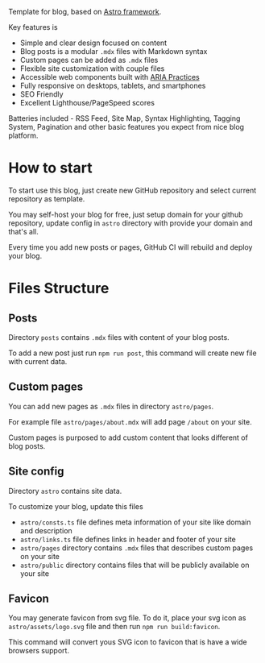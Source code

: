 Template for blog, based on [Astro framework](https://astro.build/).

Key features is

- Simple and clear design focused on content
- Blog posts is a modular `.mdx` files with Markdown syntax
- Custom pages can be added as `.mdx` files
- Flexible site customization with couple files
- Accessible web components built with [ARIA Practices](https://www.w3.org/WAI/ARIA/apg/)
- Fully responsive on desktops, tablets, and smartphones
- SEO Friendly
- Excellent Lighthouse/PageSpeed scores

Batteries included - RSS Feed, Site Map, Syntax Highlighting, Tagging System, Pagination and other basic features you expect from nice blog platform.

# How to start

To start use this blog, just create new GitHub repository and select current repository as template.

You may self-host your blog for free, just setup domain for your github repository, update config in `astro` directory with provide your domain and that's all.

Every time you add new posts or pages, GitHub CI will rebuild and deploy your blog.

# Files Structure

## Posts

Directory `posts` contains `.mdx` files with content of your blog posts.

To add a new post just run `npm run post`, this command will create new file with current data.

## Custom pages

You can add new pages as `.mdx` files in directory `astro/pages`.

For example file `astro/pages/about.mdx` will add page `/about` on your site.

Custom pages is purposed to add custom content that looks different of blog posts.

## Site config

Directory `astro` contains site data.

To customize your blog, update this files

- `astro/consts.ts` file defines meta information of your site like domain and description
- `astro/links.ts` file defines links in header and footer of your site
- `astro/pages` directory contains `.mdx` files that describes custom pages on your site
- `astro/public` directory contains files that will be publicly available on your site

## Favicon

You may generate favicon from svg file. To do it, place your svg icon as `astro/assets/logo.svg` file and then run `npm run build:favicon`.

This command will convert yous SVG icon to favicon that is have a wide browsers support.
